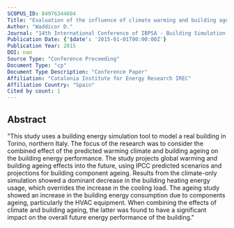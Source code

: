 ```yaml
---
SCOPUS_ID: 84976344604
Title: "Evaluation of the influence of climate warming and building ageing on building energy consumption"
Author: "Waddicor D."
Journal: "14th International Conference of IBPSA - Building Simulation 2015, BS 2015, Conference Proceedings"
Publication Date: {'$date': '2015-01-01T00:00:00Z'}
Publication Year: 2015
DOI: nan
Source Type: "Conference Proceeding"
Document Type: "cp"
Document Type Description: "Conference Paper"
Affiliation: "Catalonia Institute for Energy Research IREC"
Affiliation Country: "Spain"
Cited by count: 1
---
```


## Abstract
"This study uses a building energy simulation tool to model a real building in Torino, northern Italy. The focus of the research was to consider the combined effect of the predicted warming climate and building ageing on the building energy performance. The study projects global warming and building ageing effects into the future, using IPCC predicted scenarios and projections for building component ageing. Results from the climate-only simulation showed a dominant decrease in the building heating energy usage, which overrides the increase in the cooling load. The ageing study showed an increase in the building energy consumption due to components ageing, particularly the HVAC equipment. When combining the effects of climate and building ageing, the latter was found to have a significant impact on the overall future energy performance of the building."

